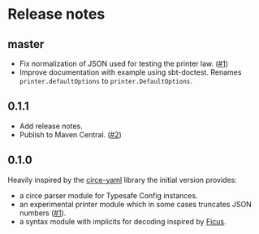 # Release notes

## master

 - Fix normalization of JSON used for testing the printer law. ([#1])
 - Improve documentation with example using sbt-doctest. Renames
   `printer.defaultOptions` to `printer.DefaultOptions`.

 [#1]: https://github.com/jonas/circe-config/issues/1

## 0.1.1

 - Add release notes.
 - Publish to Maven Central. ([#2])

 [#2]: https://github.com/jonas/circe-config/issues/2

## 0.1.0

Heavily inspired by the [circe-yaml] library the initial version provides:

 - a circe parser module for Typesafe Config instances.
 - an experimental printer module which in some cases truncates JSON numbers
   ([#1]).
 - a syntax module with implicits for decoding inspired by [Ficus].

 [#1]: https://github.com/jonas/circe-config/issues/1
 [circe-yaml]: https://github.com/circe/circe-yaml
 [ficus]: https://github.com/iheartradio/ficus
